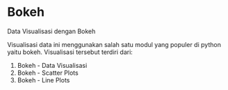 # Bokeh
Data Visualisasi dengan Bokeh

Visualisasi data ini menggunakan salah satu modul yang populer di python yaitu bokeh. Visualisasi tersebut terdiri dari:

1. Bokeh - Data Visualisasi
2. Bokeh - Scatter Plots
3. Bokeh - Line Plots
